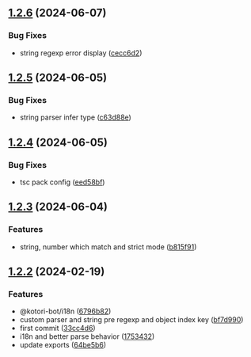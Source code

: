 ## [1.2.6](https://github.com/biyuehu/tsukiko/compare/v1.2.5...v1.2.6) (2024-06-07)


### Bug Fixes

* string regexp error display ([cecc6d2](https://github.com/biyuehu/tsukiko/commit/cecc6d2af8633fbf34a9883a92204cba61568a2f))



## [1.2.5](https://github.com/biyuehu/tsukiko/compare/v1.2.4...v1.2.5) (2024-06-05)


### Bug Fixes

* string parser infer type ([c63d88e](https://github.com/biyuehu/tsukiko/commit/c63d88e12ab588ac086d91c9ba8d2927f6cbecd1))



## [1.2.4](https://github.com/biyuehu/tsukiko/compare/v1.2.3...v1.2.4) (2024-06-05)


### Bug Fixes

* tsc pack config ([eed58bf](https://github.com/biyuehu/tsukiko/commit/eed58bfc9a8b230d1012350f4cfe2ab47cba0f33))



## [1.2.3](https://github.com/biyuehu/tsukiko/compare/v1.2.2...v1.2.3) (2024-06-04)


### Features

* string, number which match and strict mode ([b815f91](https://github.com/biyuehu/tsukiko/commit/b815f91e38761780b40f949af3cb5d185dd99a02))



## [1.2.2](https://github.com/biyuehu/tsukiko/compare/v1.1.2...v1.2.2) (2024-02-19)


### Features

* @kotori-bot/i18n ([6796b82](https://github.com/biyuehu/tsukiko/commit/6796b826a911172e9ac23a5384c5d49ca754c52f))
* custom parser and string pre regexp and object index key ([bf7d990](https://github.com/biyuehu/tsukiko/commit/bf7d9901094857a69b2f3f84c23839bb7be4c3f2))
* first commit ([33cc4d6](https://github.com/biyuehu/tsukiko/commit/33cc4d666193c462c1eb5d85e4bb63c93dbe899d))
* i18n and better parse behavior ([1753432](https://github.com/biyuehu/tsukiko/commit/1753432df69700f6da8b6df910f28f884a59177f))
* update exports ([64be5b6](https://github.com/biyuehu/tsukiko/commit/64be5b65f9c48683ea924377d22168e82de1d777))



